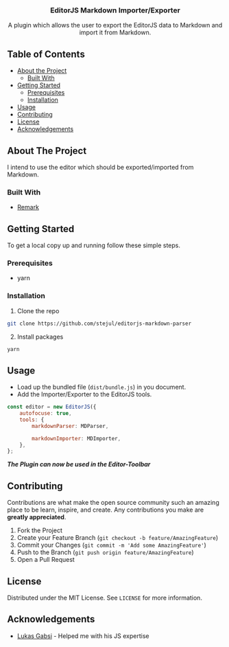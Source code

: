 <h3 align="center">EditorJS Markdown Importer/Exporter</h3>

<p align="center">
A plugin which allows the user to export the EditorJS data to Markdown and import it from Markdown.
</p>


## Table of Contents

* [About the Project](#about-the-project)
  * [Built With](#built-with)
* [Getting Started](#getting-started)
  * [Prerequisites](#prerequisites)
  * [Installation](#installation)
* [Usage](#usage)
* [Contributing](#contributing)
* [License](#license)
* [Acknowledgements](#acknowledgements)



## About The Project

I intend to use the editor which should be exported/imported from Markdown.

### Built With

* [Remark](https://remark.js.org/)


## Getting Started

To get a local copy up and running follow these simple steps.

### Prerequisites

- yarn

### Installation

1. Clone the repo
```sh
git clone https://github.com/stejul/editorjs-markdown-parser
```
2. Install packages
```sh
yarn
```

## Usage

- Load up the bundled file (`dist/bundle.js`) in you document.
- Add the Importer/Exporter to the EditorJS tools.

```js
const editor = new EditorJS({
    autofocuse: true,
    tools: {
        markdownParser: MDParser,

        markdownImporter: MDImporter,
    },
};
```

***The Plugin can now be used in the Editor-Toolbar***


## Contributing

Contributions are what make the open source community such an amazing place to be learn, inspire, and create. Any contributions you make are **greatly appreciated**.

1. Fork the Project
2. Create your Feature Branch (`git checkout -b feature/AmazingFeature`)
3. Commit your Changes (`git commit -m 'Add some AmazingFeature'`)
4. Push to the Branch (`git push origin feature/AmazingFeature`)
5. Open a Pull Request


## License

Distributed under the MIT License. See `LICENSE` for more information.

## Acknowledgements

* [Lukas Gabsi](https://github.com/stejul/editorjs-markdown-parser) - Helped me with his JS expertise
